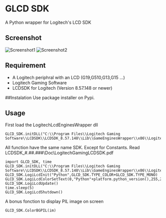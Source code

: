 # GLCD SDK
A Python wrapper for Logitech's LCD SDK

## Screenshot
![Screenshot1](https://raw.github.com/50thomatoes50/GLCD_SDK.py/master/GLCD_SDK/Screenshot/2.png "")
![Screenshot2](https://raw.github.com/50thomatoes50/GLCD_SDK.py/master/GLCD_SDK/Screenshot/1.png "")

## Requirement
- A Logitech periphral with an LCD (G19,G510,G13,G15 ...)
- Logitech Gaming Software
- LCDSDK for Logitech (Version 8.57.148 or newer)

##Instalation
Use package installer on Pypi.

## Usage
First load the LogitechLcdEnginesWrapper dll
```
GLCD_SDK.initDLL("C:\\Program Files\\Logitech Gaming Software\\LCDSDK\\LCDSDK_8.57.148\\Lib\\GameEnginesWrapper\\x86\\LogitechLcdEnginesWrapper.dll")
```

All function have the same name SDK. Except for Constants. Read LCDSDK_#.##.###\\Doc\\LogitechGamingLCDSDK.pdf
```
import GLCD_SDK, time
GLCD_SDK.initDLL("C:\\Program Files\\Logitech Gaming Software\\LCDSDK\\LCDSDK_8.57.148\\Lib\\GameEnginesWrapper\\x86\\LogitechLcdEnginesWrapper.dll")
GLCD_SDK.LogiLcdInit("Python",GLCD_SDK.TYPE_COLOR+GLCD_SDK.TYPE_MONO)
GLCD_SDK.LogiLcdColorSetText(0,"Python"+platform.python_version(),255,255,255)
GLCD_SDK.LogiLcdUpdate()
time.sleep(5)
GLCD_SDK.LogiLcdShutdown()
```
A bonus fonction to display PIL image on screen
```
GLCD_SDK.ColorBGPIL(im)
```
